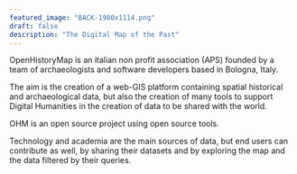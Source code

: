```yaml
---
featured_image: "BACK-1980x1114.png"
draft: false
description: "The Digital Map of the Past"
---
```


OpenHistoryMap is an italian non profit association (APS) founded by a team of archaeologists and software developers based in Bologna, Italy.

The aim is the creation of a web-GIS platform containing spatial historical and archaeological data, but also the creation of many tools to support Digital Humanities in the creation of data to be shared with the world. 

OHM is an open source project using open source tools.

Technology and academia are the main sources of data, but end users can contribute as well, by sharing their datasets and by exploring the map and the data filtered by their queries.
